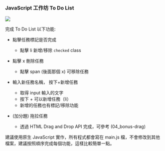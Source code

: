 ### JavaScript 工作坊 To Do List
![](https://i.imgur.com/Jyv1Gx4.gif)

完成 To Do List 以下功能:

- 點擊任務標記是否完成
    - 點擊 li 新增/移除 `checked` class
- 點擊 x 刪除任務
    - 點擊 span (後面那個 x) 可移除任務
- 輸入新任務名稱， 按下+新增任務
    - 取得 input 輸入的文字
    - 按下 + 可以新增任務（li）
    - 新增的任務也有標記/移除功能

- (加分題) 拖拉任務
    - 透過 HTML Drag and Drop API 完成，可參考 (04_bonus-drag)

建議使用原生 JavaScript 實作，所有程式都會寫在 main.js 檔，不會修改到其他檔案，建議按照順序完成每個功能，這樣比較簡單一點。

